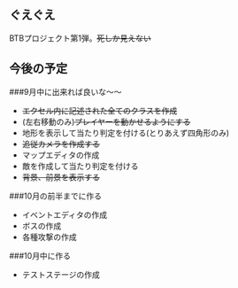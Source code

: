 ## ぐえぐえ
BTBプロジェクト第1弾。~~死しか見えない~~

## 今後の予定
###9月中に出来れば良いな～～
* ~~エクセル内に記述された全てのクラスを作成~~
* (左右移動のみ)~~プレイヤーを動かせるようにする~~
* 地形を表示して当たり判定を付ける(とりあえず四角形のみ)
* ~~追従カメラを作成する~~
* マップエディタの作成
* 敵を作成して当たり判定を付ける
* ~~背景、前景を表示する~~

###10月の前半までに作る
* イベントエディタの作成
* ボスの作成
* 各種攻撃の作成

###10月中に作る
* テストステージの作成